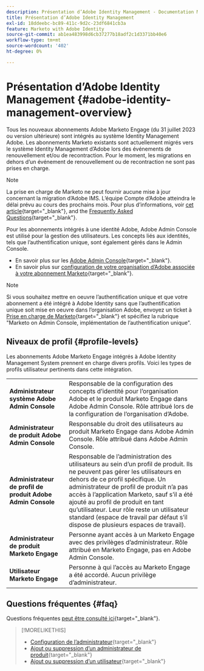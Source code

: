 ```yaml
---
description: Présentation d’Adobe Identity Management - Documentation Marketo - Documentation du produit
title: Présentation d’Adobe Identity Management
exl-id: 18ddeebc-bc89-411c-9d2c-23df6841cb3a
feature: Marketo with Adobe Identity
source-git-commit: ab1ea483998d6cb37277b18adf2c1d3371bb40e6
workflow-type: tm+mt
source-wordcount: '402'
ht-degree: 0%

---
```


# Présentation d’Adobe Identity Management {#adobe-identity-management-overview}

Tous les nouveaux abonnements Adobe Marketo Engage (du 31 juillet 2023 ou version ultérieure) sont intégrés au système Identity Management Adobe. Les abonnements Marketo existants sont actuellement migrés vers le système Identity Management d’Adobe lors des événements de renouvellement et/ou de recontraction. Pour le moment, les migrations en dehors d’un événement de renouvellement ou de recontraction ne sont pas prises en charge.

>[!NOTE]
>
>La prise en charge de Marketo ne peut fournir aucune mise à jour concernant la migration d’Adobe IMS. L’équipe Compte d’Adobe atteindra le délai prévu au cours des prochains mois. Pour plus d’informations, voir [cet article](/help/marketo/product-docs/administration/marketo-with-adobe-identity/understanding-marketo-subscription-and-user-migration-to-the-adobe-admin-console.md){target="_blank"}, and the [Frequently Asked Questions](/help/marketo/product-docs/administration/marketo-with-adobe-identity/faq.md){target="_blank"}.

Pour les abonnements intégrés à une identité Adobe, Adobe Admin Console est utilisé pour la gestion des utilisateurs. Les concepts liés aux identités, tels que l’authentification unique, sont également gérés dans le Admin Console.

* En savoir plus sur les [Adobe Admin Console](https://helpx.adobe.com/fr/enterprise/using/admin-console.html){target="_blank"}.
* En savoir plus sur [configuration de votre organisation d’Adobe associée à votre abonnement Marketo](https://helpx.adobe.com/enterprise/using/set-up-identity.html){target="_blank"}.

>[!NOTE]
>
>Si vous souhaitez mettre en oeuvre l’authentification unique et que votre abonnement a été intégré à Adobe Identity sans que l’authentification unique soit mise en oeuvre dans l’organisation Adobe, envoyez un ticket à [Prise en charge de Marketo](https://nation.marketo.com/){target="_blank"} et spécifiez la rubrique &quot;Marketo on Admin Console, implémentation de l’authentification unique&quot;.

## Niveaux de profil {#profile-levels}

Les abonnements Adobe Marketo Engage intégrés à Adobe Identity Management System prennent en charge divers profils. Voici les types de profils utilisateur pertinents dans cette intégration.

<table>
 <tr>
  <td><strong>Administrateur système Adobe Admin Console</strong></td>
  <td>Responsable de la configuration des concepts d’identité pour l’organisation Adobe et le produit Marketo Engage dans Adobe Admin Console. Rôle attribué lors de la configuration de l’organisation d’Adobe.</td>
 </tr>
 <tr>
  <td><strong>Administrateur de produit Adobe Admin Console</strong></td>
  <td>Responsable du droit des utilisateurs au produit Marketo Engage dans Adobe Admin Console. Rôle attribué dans Adobe Admin Console.</td>
 </tr>
 <tr>
  <td><strong>Administrateur de profil de produit Adobe Admin Console</strong></td>
  <td>Responsable de l’administration des utilisateurs au sein d’un profil de produit. Ils ne peuvent pas gérer les utilisateurs en dehors de ce profil spécifique. Un administrateur de profil de produit n’a pas accès à l’application Marketo, sauf s’il a été ajouté au profil de produit en tant qu’utilisateur. Leur rôle reste un utilisateur standard (espace de travail par défaut s’il dispose de plusieurs espaces de travail).
</td>
 </tr>
 <tr>
  <td><strong>Administrateur de produit Marketo Engage</strong></td>
  <td>Personne ayant accès à un Marketo Engage avec des privilèges d’administrateur. Rôle attribué en Marketo Engage, pas en Adobe Admin Console.</td>
 </tr>
 <tr>
  <td><strong>Utilisateur Marketo Engage</strong></td>
  <td>Personne à qui l’accès au Marketo Engage a été accordé. Aucun privilège d’administrateur.</td>
 </tr>
</table>

## Questions fréquentes {#faq}

Questions fréquentes [peut être consulté ici](/help/marketo/product-docs/administration/marketo-with-adobe-identity/faq.md){target="_blank"}.

>[!MORELIKETHIS]
>
>* [Configuration de l’administrateur](/help/marketo/product-docs/administration/marketo-with-adobe-identity/admin-setup.md){target="_blank"}
>* [Ajout ou suppression d’un administrateur de produit](/help/marketo/product-docs/administration/marketo-with-adobe-identity/add-or-remove-a-product-admin.md){target="_blank"}
>* [Ajout ou suppression d’un utilisateur](/help/marketo/product-docs/administration/marketo-with-adobe-identity/add-or-remove-a-user.md){target="_blank"}
